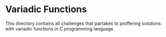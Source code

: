 # Variadic Functions

This directory contains all challenges that partakes to proffering solutions with variadic functions in C programming language.

